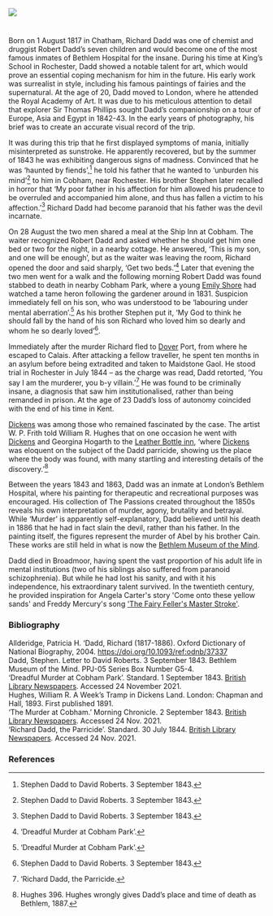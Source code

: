 <a href="https://dev.visual-essays.app"><img src="https://dev-visual-essays.netlify.app/images/ve-button.png"></a>
<param ve-config title="Richard Dadd (1817-1886)" author="Melissa Campbell-Oulton" layout="vtl" banner="/images/banners/19c.jpg">

<param ve-entity eid="Q729006" aliases="Chatham">
<param ve-entity eid="Q949561" aliases="Cobham">
<param ve-entity eid="Q179224" aliases="Dover">
<param ve-entity eid="Q507517" aliases="Rochester">

<param ve-map center="Q729006" zoom="12">

<!-- Historical map layers --> 
<param ve-map-layer active allmaps allmaps-id="d93beb8a7cb608af" title="Kent Ordnance Survey 1860" />

#

Born on 1 August 1817 in Chatham, Richard Dadd was one of chemist and druggist Robert Dadd’s seven children and would become one of the most famous inmates of Bethlem Hospital for the insane. During his time at King’s School in Rochester, Dadd showed a notable talent for art, which would prove an essential coping mechanism for him in the future. His early work was surrealist in style, including his famous paintings of fairies and the supernatural. At the age of 20, Dadd moved to London, where he attended the Royal Academy of Art. It was due to his meticulous attention to detail that explorer Sir Thomas Phillips sought Dadd’s companionship on a tour of Europe, Asia and Egypt in 1842-43. In the early years of photography, his brief was to create an accurate visual record of the trip. 
<param ve-image url="https://stor.artstor.org/stor/711b2c87-7604-4f8d-a6e6-fd3f9463aecf" label="Richard Dadd at his easel, 1850s" attribution="In copyright. By permission of Bethlem Museum of the Mind">
<param ve-map center="Q729006" zoom="12">

It was during this trip that he first displayed symptoms of mania, initially misinterpreted as sunstroke. He apparently recovered, but by the summer of 1843 he was exhibiting dangerous signs of madness. Convinced that he was ‘haunted by fiends’,[^ref1]  he told his father that he wanted to ‘unburden his mind’[^ref2]  to him in Cobham, near Rochester. His brother Stephen later recalled in horror that ‘My poor father in his affection for him allowed his prudence to be overruled and accompanied him alone, and thus has fallen a victim to his affection.’[^ref3]  Richard Dadd had become paranoid that his father was the devil incarnate.
<param ve-image url="https://stor.artstor.org/stor/dc892f31-c494-463b-ae95-942bf382344a" label="Cobham Hall, near Rochester">

On 28 August the two men shared a meal at the Ship Inn at Cobham. The waiter recognized Robert Dadd and asked whether he should get him one bed or two for the night, in a nearby cottage. He answered, ‘This is my son, and one will be enough’, but as the waiter was leaving the room, Richard opened the door and said sharply, ‘Get two beds.’[^ref4]  Later that evening the two men went for a walk and the following morning Robert Dadd was found stabbed to death in nearby Cobham Park, where a young [Emily Shore](/19c/19c-shore-biography) had watched a tame heron following the gardener around in 1831. Suspicion immediately fell on his son, who was understood to be ‘labouring under mental aberration’.[^ref5]  As his brother Stephen put it, ‘My God to think he should fall by the hand of his son Richard who loved him so dearly and whom he so dearly loved’[^ref6]. 
<param ve-image url="https://upload.wikimedia.org/wikipedia/commons/2/24/The_Ship_Inn%2C_Cobham_-_geograph.org.uk_-_2522999.jpg" label="The Ship Inn, Cobham" attribution="The Ship Inn, Cobham by Oast House Archive, via Wikimedia Commons" license="CC BY-SA 2.0">

Immediately after the murder Richard fled to [Dover](/19c/19c-dover) Port, from where he escaped to Calais. After attacking a fellow traveller, he spent ten months in an asylum before being extradited and taken to Maidstone Gaol. He stood trial in Rochester in July 1844 – as the charge was read, Dadd retorted, ‘You say I am the murderer, you b-y villain.’[^ref7]  He was found to be criminally insane, a diagnosis that saw him institutionalised, rather than being remanded in prison. At the age of 23 Dadd’s loss of autonomy coincided with the end of his time in Kent. 
<param ve-image url="https://stor.artstor.org/stor/d08f6d96-830c-4102-97a5-c96b9eb64ef2" label="The Picturesque Beauties of Great Britain: Kent: The New Sessions House, Maidstone" attribution="George Virtue. Photo by Astrid Stilma. By permission of Patrick Marrin">

[Dickens](/dickens) was among those who remained fascinated by the case. The artist W. P. Frith told William R. Hughes that on one occasion he went with [Dickens](/dickens)  and Georgina Hogarth to the [Leather Bottle inn](/dickens/pickwick-papers-leather-bottle), ‘where [Dickens](/dickens) was eloquent on the subject of the Dadd parricide, showing us the place where the body was found, with many startling and interesting details of the discovery.’[^ref8]  
<param ve-image url="https://stor.artstor.org/stor/5aae08bd-3755-49e9-b144-25809d990abe" label="Leather Bottle Inn" attribution="Benjamin Mortley">

Between the years 1843 and 1863, Dadd was an inmate at London’s Bethlem Hospital, where his painting for therapeutic and recreational purposes was encouraged. His collection of The Passions created throughout the 1850s reveals his own interpretation of murder, agony, brutality and betrayal. While ‘Murder’ is apparently self-explanatory, Dadd believed until his death in 1886 that he had in fact slain the devil, rather than his father. In the painting itself, the figures represent the murder of Abel by his brother Cain. These works are still held in what is now the [Bethlem Museum of the Mind](https://museumofthemind.org.uk/). 
<param ve-image url="https://stor.artstor.org/stor/f0fcc4d1-c3d4-40a3-a6e1-9f8a7711bba4" label="Murder" attribution="By permission of Bethlem Museum of the Mind">

Dadd died in Broadmoor, having spent the vast proportion of his adult life in mental institutions (two of his siblings also suffered from paranoid schizophrenia). But while he had lost his sanity, and with it his independence, his extraordinary talent survived. In the twentieth century, he provided inspiration for Angela Carter's story 'Come onto these yellow sands' and Freddy Mercury's song ['The Fairy Feller's Master Stroke'](https://youtu.be/IGNILpVcgz4).
<param ve-image url="https://upload.wikimedia.org/wikipedia/commons/2/29/Richard_Dadd_-_The_Fairy_Feller%27s_Master-Stroke_-_Google_Art_Project.jpg" label="The Fairy Feller's Master-Stroke" attribution="Richard Dadd, Public domain, via Wikimedia Commons">

### Bibliography
Allderidge, Patricia H. ‘Dadd, Richard (1817-1886). Oxford Dictionary of National Biography, 2004. https://doi.org/10.1093/ref:odnb/37337   
Dadd, Stephen. Letter to David Roberts. 3 September 1843. Bethlem Museum of the Mind. PPJ-05 Series Box Number G5-4.    
‘Dreadful Murder at Cobham Park’. Standard. 1 September 1843. [British Library Newspapers](link.gale.com/apps/doc/R3212181159/BNCN?u=ccc_uni&sid=bookmark-BNCN&xid=af98cdb3). Accessed 24 November 2021.   
Hughes, William R. A Week’s Tramp in Dickens Land. London: Chapman and Hall, 1893. First published 1891.   
‘The Murder at Cobham.’ Morning Chronicle. 2 September 1843. [British Library Newspapers](link.gale.com/apps/doc/BA3207656880/BNCN?u=ccc_uni&sid=bookmark-BNCN&xid=452e85d8). Accessed 24 Nov. 2021.   
  ‘Richard Dadd, the Parricide’. Standard. 30 July 1844. [British Library Newspapers](link.gale.com/apps/doc/R3212190290/BNCN?u=ccc_uni&sid=bookmark-BNCN&xid=c1b39431). Accessed 24 Nov. 2021.

### References

[^ref1]: Stephen Dadd to David Roberts. 3 September 1843.
[^ref2]: Stephen Dadd to David Roberts. 3 September 1843.
[^ref3]: Stephen Dadd to David Roberts. 3 September 1843.
[^ref4]: ‘Dreadful Murder at Cobham Park’.
[^ref5]: ‘Dreadful Murder at Cobham Park’.
[^ref6]: Stephen Dadd to David Roberts. 3 September 1843.
[^ref7]: ‘Richard Dadd, the Parricide.
[^ref8]: Hughes 396. Hughes wrongly gives Dadd’s place and time of death as Bethlem, 1887. 

